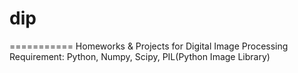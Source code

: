 # dip
===========
Homeworks &amp; Projects for Digital Image Processing
Requirement: Python, Numpy, Scipy, PIL(Python Image Library)
